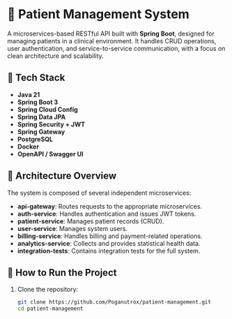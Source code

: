 # 🏥 Patient Management System

A microservices-based RESTful API built with **Spring Boot**, designed for managing patients in a clinical environment. It handles CRUD operations, user authentication, and service-to-service communication, with a focus on clean architecture and scalability.

## 🔧 Tech Stack

- **Java 21**
- **Spring Boot 3**
- **Spring Cloud Config**
- **Spring Data JPA**
- **Spring Security + JWT**
- **Spring Gateway**
- **PostgreSQL**
- **Docker**
- **OpenAPI / Swagger UI**

## 🧱 Architecture Overview

The system is composed of several independent microservices:

- **api-gateway**: Routes requests to the appropriate microservices.
- **auth-service**: Handles authentication and issues JWT tokens.
- **patient-service**: Manages patient records (CRUD).
- **user-service**: Manages system users.
- **billing-service**: Handles billing and payment-related operations.
- **analytics-service**: Collects and provides statistical health data.
- **integration-tests**: Contains integration tests for the full system.

## 🚀 How to Run the Project

1. Clone the repository:

   ```bash
   git clone https://github.com/Poganutrox/patient-management.git
   cd patient-management

